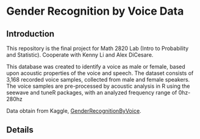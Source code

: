 # Gender Recognition by Voice Data

## Introduction
This repository is the final project for Math 2820 Lab (Intro to Probability and Statistic). Cooperate with 
Kenny Li and Alex DiCesare.

This database was created to identify a voice as male or female, based upon acoustic properties of the voice and speech. The dataset consists of 3,168 recorded voice samples, collected from male and female speakers. The voice samples are pre-processed by acoustic analysis in R using the seewave and tuneR packages, with an analyzed frequency range of 0hz-280hz

Data obtain from Kaggle, [GenderRecognitionByVoice](https://www.kaggle.com/primaryobjects/voicegender).

## Details

